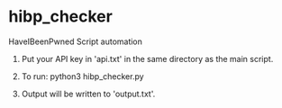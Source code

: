 # hibp_checker
HaveIBeenPwned Script automation

1. Put your API key in 'api.txt' in the same directory as the main script.

2. To run:
   python3 hibp_checker.py <FILE>

3. Output will be written to 'output.txt'.
